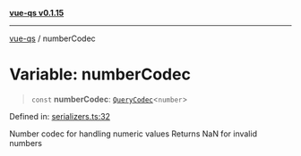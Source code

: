 [**vue-qs v0.1.15**](../README.md)

***

[vue-qs](../README.md) / numberCodec

# Variable: numberCodec

> `const` **numberCodec**: [`QueryCodec`](../type-aliases/QueryCodec.md)\<`number`\>

Defined in: [serializers.ts:32](https://github.com/iamsomraj/vue-qs/blob/2515abe5c25afff0f87351153aa1684c958bdf3f/src/serializers.ts#L32)

Number codec for handling numeric values
Returns NaN for invalid numbers
